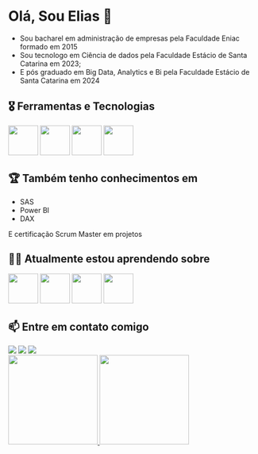 
# Olá, Sou Elias 👋

* Sou bacharel em administração de empresas pela Faculdade Eniac formado em 2015 
* Sou tecnologo em Ciência de dados pela Faculdade Estácio de Santa Catarina em 2023; 
* E pós graduado em Big Data, Analytics e Bi pela Faculdade Estácio de Santa Catarina em 2024
  
## 🎖 Ferramentas e Tecnologias

<img loading="lazy" src="https://cdn.jsdelivr.net/gh/devicons/devicon@latest/icons/microsoftsqlserver/microsoftsqlserver-original-wordmark.svg" width="60" height="60" />  <img loading="lazy" src="https://cdn.jsdelivr.net/gh/devicons/devicon@latest/icons/visualstudio/visualstudio-original.svg" width="60" height="60" />  <img loading="lazy" src="https://cdn.jsdelivr.net/gh/devicons/devicon@latest/icons/vscode/vscode-original.svg" width="60" height="60" /> <img loading="lazy" src="https://cdn.jsdelivr.net/gh/devicons/devicon@latest/icons/visualbasic/visualbasic-original.svg" width="60" height="60" />

## 🏆  Também tenho conhecimentos em 
* SAS
* Power BI
* DAX
  
E certificação Scrum Master em projetos

## 👨‍🎓 Atualmente estou aprendendo sobre

<img loading="lazy" src="https://cdn.jsdelivr.net/gh/devicons/devicon@latest/icons/python/python-original-wordmark.svg" width="60" height="60"/>   <img loading="lazy" src="https://cdn.jsdelivr.net/gh/devicons/devicon@latest/icons/azure/azure-original-wordmark.svg" width="60" height="60" />  <img loading="lazy" src="https://cdn.jsdelivr.net/gh/devicons/devicon@latest/icons/amazonwebservices/amazonwebservices-plain-wordmark.svg" width="60" height="60"/>  <img src="https://cdn.jsdelivr.net/gh/devicons/devicon@latest/icons/apachespark/apachespark-original-wordmark.svg" width="60" height="60"/>
          
          

## 📫 Entre em contato comigo
<div>
<a href="https://www.linkedin.com/in/eliasbezerra" target="_blank"><img loading="lazy" src="https://img.shields.io/badge/-LinkedIn-%230077B5?style=for-the-badge&logo=linkedin&logoColor=white" target="_blank"></a>     
<a href="https://instagram.com/eliasbzr" target="_blank"><img loading="lazy" src="https://img.shields.io/badge/-Instagram-%23E4405F?style=for-the-badge&logo=instagram&logoColor=white" target="_blank"></a>
<a href = "mailto:eliasbzr@gmail.com"><img loading="lazy" src="https://img.shields.io/badge/Gmail-D14836?style=for-the-badge&logo=gmail&logoColor=white" target="_blank"></a>

</div>
        

<div>
<a href="https://github.com/EliasBzr">
<img loading="lazy" height="180em" src="https://github-readme-stats.vercel.app/api/top-langs/?username=Eliasbzr&layout=compact&langs_count=7&theme=dracula"/>
<img loading="lazy" height="180em" src="https://github-readme-stats.vercel.app/api?username=Eliasbzr&show_icons=true&theme=dracula&include_all_commits=true&count_private=true"/>
</div>
<!--
**Eliasbzr/EliasBzr** is a ✨ _special_ ✨ repository because its `README.md` (this file) appears on your GitHub profile.

Here are some ideas to get you started:

- 🔭 I’m currently working on ...
- 🌱 I’m currently learning ...
- 👯 I’m looking to collaborate on ...
- 🤔 I’m looking for help with ...
- 💬 Ask me about ...
- 📫 How to reach me: ...
- 😄 Pronouns: ...
- ⚡ Fun fact: ...
-->
